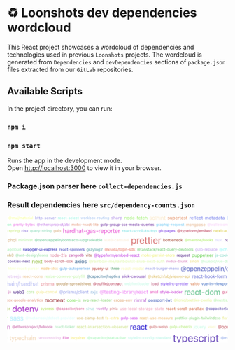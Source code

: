 # ♻️ Loonshots dev dependencies wordcloud

This React project showcases a wordcloud of dependencies and technologies used in previous `Loonshots` projects. The wordcloud is generated from `Dependencies` and `devDependencies` sections of `package.json` files extracted from our `GitLab` repositories.
## Available Scripts

In the project directory, you can run:

### `npm i`

### `npm start`

Runs the app in the development mode.\
Open [http://localhost:3000](http://localhost:3000) to view it in your browser.

### Package.json parser here `collect-dependencies.js`
### Result dependencies here `src/dependency-counts.json`

![example](./public/pic_example.png)
